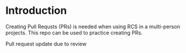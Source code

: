 # Introduction
Creating Pull Requsts (PRs) is needed when using RCS in a multi-person projects. This repo can be used to practice creating PRs.

Pull request update due to review